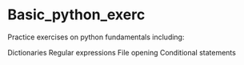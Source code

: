 # Basic_python_exerc
Practice exercises on python fundamentals including:

Dictionaries
Regular expressions
File opening
Conditional statements

